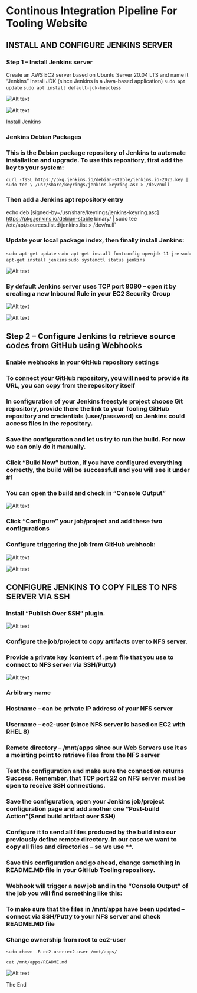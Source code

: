 # Continous Integration Pipeline For Tooling Website
## INSTALL AND CONFIGURE JENKINS SERVER
### Step 1 – Install Jenkins server

Create an AWS EC2 server based on Ubuntu Server 20.04 LTS and name it “Jenkins”
Install JDK (since Jenkins is a Java-based application)
`sudo apt update`
`sudo apt install default-jdk-headless`

![Alt text](<Screenshot 2023-07-10 014258.png>)

![Alt text](<Screenshot 2023-07-10 014606.png>)


Install Jenkins

### Jenkins Debian Packages

### This is the Debian package repository of Jenkins to automate installation and upgrade. To use this repository, first add the key to your system:

`curl -fsSL https://pkg.jenkins.io/debian-stable/jenkins.io-2023.key | sudo tee \
/usr/share/keyrings/jenkins-keyring.asc > /dev/null`

### Then add a Jenkins apt repository entry

echo deb [signed-by=/usr/share/keyrings/jenkins-keyring.asc] \
https://pkg.jenkins.io/debian-stable binary/ | sudo tee \
/etc/apt/sources.list.d/jenkins.list > /dev/null`

### Update your local package index, then finally install Jenkins:

`sudo apt-get update`
`sudo apt-get install fontconfig openjdk-11-jre`
`sudo apt-get install jenkins`
`sudo systemctl status jenkins`

 ![Alt text](<Screenshot 2023-07-10 021434.png>)

 ### By default Jenkins server uses TCP port 8080 – open it by creating a new Inbound Rule in your EC2 Security Group

![Alt text](<Screenshot 2023-07-10 021721.png>)

![Alt text](<Screenshot 2023-07-10 021959.png>)

## Step 2 – Configure Jenkins to retrieve source codes from GitHub using Webhooks

### Enable webhooks in your GitHub repository settings

### To connect your GitHub repository, you will need to provide its URL, you can copy from the repository itself

### In configuration of your Jenkins freestyle project choose Git repository, provide there the link to your Tooling GitHub repository and credentials (user/password) so Jenkins could access files in the repository.

### Save the configuration and let us try to run the build. For now we can only do it manually.
### Click “Build Now” button, if you have configured everything correctly, the build will be successfull and you will see it under #1

### You can open the build and check in “Console Output” 

![Alt text](<Screenshot 2023-07-10 184333.png>)

### Click “Configure” your job/project and add these two configurations
### Configure triggering the job from GitHub webhook:

![Alt text](<Screenshot 2023-07-10 201735.png>)


![Alt text](<Screenshot 2023-07-10 201552.png>)

## CONFIGURE JENKINS TO COPY FILES TO NFS SERVER VIA SSH

### Install “Publish Over SSH” plugin.

![Alt text](<Screenshot 2023-07-10 210953.png>)

### Configure the job/project to copy artifacts over to NFS server.

### Provide a private key (content of .pem file that you use to connect to NFS server via SSH/Putty)

![Alt text](<Screenshot 2023-07-10 211303.png>)

### Arbitrary name
### Hostname – can be private IP address of your NFS server
### Username – ec2-user (since NFS server is based on EC2 with RHEL 8)
### Remote directory – /mnt/apps since our Web Servers use it as a mointing point to retrieve files from the NFS server
### Test the configuration and make sure the connection returns Success. Remember, that TCP port 22 on NFS server must be open to receive SSH connections.

### Save the configuration, open your Jenkins job/project configuration page and add another one “Post-build Action”(Send build artifact over SSH)

### Configure it to send all files produced by the build into our previously define remote directory. In our case we want to copy all files and directories – so we use **.

### Save this configuration and go ahead, change something in README.MD file in your GitHub Tooling repository.

### Webhook will trigger a new job and in the “Console Output” of the job you will find something like this:

### To make sure that the files in /mnt/apps have been updated – connect via SSH/Putty to your NFS server and check README.MD file

### Change ownership from root to ec2-user 

`sudo chown -R ec2-user:ec2-user /mnt/apps/`

`cat /mnt/apps/README.md`

![Alt text](<Screenshot 2023-07-10 210704.png>)

The End